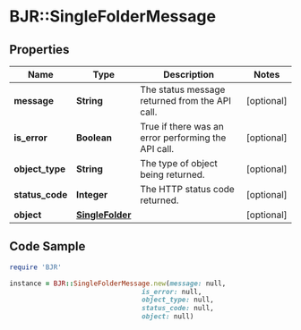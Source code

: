 # BJR::SingleFolderMessage

## Properties

Name | Type | Description | Notes
------------ | ------------- | ------------- | -------------
**message** | **String** | The status message returned from the API call. | [optional] 
**is_error** | **Boolean** | True if there was an error performing the API call. | [optional] 
**object_type** | **String** | The type of object being returned. | [optional] 
**status_code** | **Integer** | The HTTP status code returned. | [optional] 
**object** | [**SingleFolder**](SingleFolder.md) |  | [optional] 

## Code Sample

```ruby
require 'BJR'

instance = BJR::SingleFolderMessage.new(message: null,
                                 is_error: null,
                                 object_type: null,
                                 status_code: null,
                                 object: null)
```


